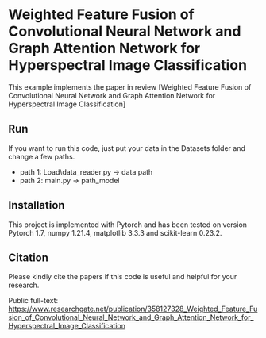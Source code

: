 # Weighted Feature Fusion of Convolutional Neural Network and Graph Attention Network for Hyperspectral Image Classification

This example implements the paper in review [Weighted Feature Fusion of Convolutional Neural Network and Graph Attention Network for Hyperspectral Image Classification]

## Run
If you want to run this code, just put your data in the Datasets folder and change a few paths.
- path 1: Load\data_reader.py -> data path
- path 2: main.py -> path_model

## Installation
This project is implemented with Pytorch and has been tested on version Pytorch 1.7, numpy                 1.21.4, matplotlib            3.3.3 and scikit-learn          0.23.2.


## Citation
Please kindly cite the papers if this code is useful and helpful for your research.


Public full-text: https://www.researchgate.net/publication/358127328_Weighted_Feature_Fusion_of_Convolutional_Neural_Network_and_Graph_Attention_Network_for_Hyperspectral_Image_Classification